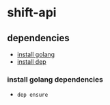 # shift-api

## dependencies
- [install golang](https://golang.org/doc/install)
- [install dep](https://github.com/golang/dep)

### install golang dependencies

- `dep ensure` 
